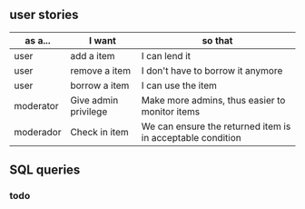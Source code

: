 ## user stories
|as a... | I want | so that
|-|-|-
|user | add a item | I can lend it
|user | remove a item | I don't have to borrow it anymore
|user | borrow a item | I can use the item
|moderator | Give admin privilege | Make more admins, thus easier to monitor items
|moderador | Check in item | We can ensure the returned item is in acceptable condition  
## SQL queries
### todo
